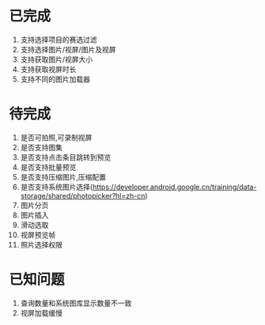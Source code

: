 # 已完成
1. 支持选择项目的赛选过滤
2. 支持选择图片/视屏/图片及视屏
3. 支持获取图片/视屏大小
4. 支持获取视屏时长
5. 支持不同的图片加载器


# 待完成
1. 是否可拍照,可录制视屏
2. 是否支持图集
3. 是否支持点击条目跳转到预览
4. 是否支持批量预览
5. 是否支持压缩图片,压缩配置
6. 是否支持系统图片选择(https://developer.android.google.cn/training/data-storage/shared/photopicker?hl=zh-cn)
7. 图片分页 
8. 图片插入 
9. 滑动选取 
10. 视屏预览帧 
11. 照片选择权限

# 已知问题
1. 查询数量和系统图库显示数量不一致
2. 视屏加载缓慢